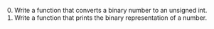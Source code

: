 0. Write a function that converts a binary number to an unsigned int.
1. Write a function that prints the binary representation of a number.